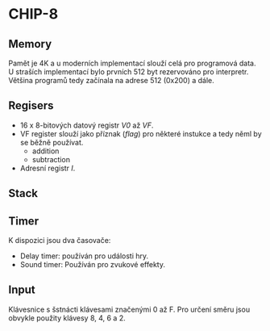 #  CHIP-8

## Memory

Pamět je 4K a u moderních implementací slouží celá pro programová data. U straších implementací bylo prvních 512 byt rezervováno pro interpretr. Většina programů tedy začínala na adrese 512 (0x200) a dále. 

## Regisers

- 16 x 8-bitových datový registr *V0* až *VF*.
- VF register slouží jako příznak (*flag*) pro některé instukce a tedy něml by se běžně používat.
  - addition
  - subtraction
- Adresní registr *I*.

## Stack

## Timer

K dispozici jsou dva časovače:

- Delay timer: používán pro události hry.
- Sound timer: Používán pro zvukové effekty.

## Input

Klávesnice s šstnácti klávesami značenými 0 až F.
Pro určení směru jsou obvykle použity klávesy 8, 4, 6 a 2.